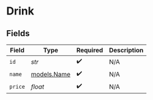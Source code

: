 # Drink


## Fields

| Field                            | Type                             | Required                         | Description                      |
| -------------------------------- | -------------------------------- | -------------------------------- | -------------------------------- |
| `id`                             | *str*                            | :heavy_check_mark:               | N/A                              |
| `name`                           | [models.Name](../models/name.md) | :heavy_check_mark:               | N/A                              |
| `price`                          | *float*                          | :heavy_check_mark:               | N/A                              |